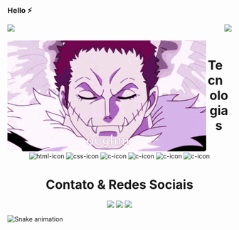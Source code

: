 ### Hello ⚡
<div>
  <img  height="140em" src="https://github-readme-stats.vercel.app/api?username=correagabriel&show_icons=true&theme=bear&include_all_commits=true&count_private=true"/>
  <img align="right" height="140em" src="https://github-readme-stats.vercel.app/api/top-langs/?username=correagabriel&layout=compact&langs_count=16&theme=bear"/>
</div>

<div  align="center"> 
  <div style="display: inline_block"><br>
    <img align="left" height="250" alt="eatingdonuts" src="katakuri.gif">
    <h1 align="center">Tecnologias</h1>
    <img align="center" height="50" width="50" alt="html-icon" src="https://cdn.jsdelivr.net/gh/devicons/devicon/icons/html5/html5-original.svg">
    <img align="center" height="50" width="50" alt="css-icon" src="https://cdn.jsdelivr.net/gh/devicons/devicon/icons/css3/css3-original.svg">
    <img align="center" height="50" width="50" alt="c-icon" src="https://cdn.jsdelivr.net/gh/devicons/devicon/icons/c/c-original.svg">
    <img align="center" height="50" width="50" alt="c-icon" src="https://cdn.jsdelivr.net/gh/devicons/devicon/icons/cplusplus/cplusplus-original.svg">
    <img align="center" height="50" width="50" alt="c-icon" src="https://cdn.jsdelivr.net/gh/devicons/devicon/icons/java/java-original.svg">
    <img align="center" height="50" width="50" alt="c-icon" src="https://cdn.jsdelivr.net/gh/devicons/devicon/icons/postgresql/postgresql-original.svg">
   </div>
  
  <h1>Contato & Redes Sociais</h1>
  <a href="https://instagram.com/correajoszegabriel" target="_blank"><img src="https://img.shields.io/badge/-Instagram-%23E4405F?style=for-the-badge&logo=instagram&logoColor=white" target="_blank"></a>
  <a href = "mailto:dasilvacorreajosegabriel@gmail.com"><img src="https://img.shields.io/badge/-Gmail-%23333?style=for-the-badge&logo=gmail&logoColor=white" target="_blank"></a>
  <a href="https://www.linkedin.com/in/gabriel-josé-corrêa-da-silva-56b5b820a/" target="_blank"><img src="https://img.shields.io/badge/-LinkedIn-%230077B5?style=for-the-badge&logo=linkedin&logoColor=white" target="_blank"></a> 
  
</div>

![Snake animation](https://github.com/correagabriel/correagabriel/blob/output/github-contribution-grid-snake.svg)
